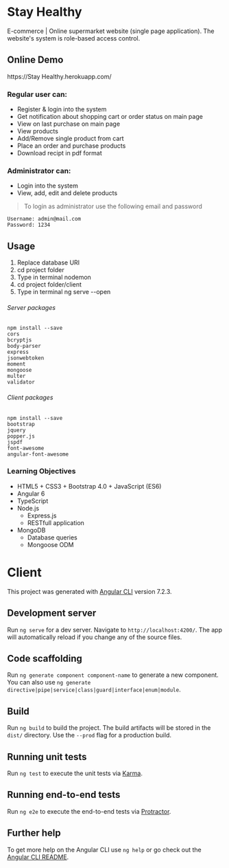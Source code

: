 # Stay Healthy
E-commerce | Online supermarket website (single page application). The website's system is role-based access control.

## Online Demo
https://Stay Healthy.herokuapp.com/

### Regular user can:
- Register & login into the system
- Get notification about shopping cart or order status on main page
- View on last purchase on main page 
- View products
- Add/Remove single product from cart
- Place an order and purchase products
- Download recipt in pdf format

### Administrator can:
- Login into the system
- View, add, edit and delete products

> To login as administrator use the following email and password

    Username: admin@mail.com
    Password: 1234

## Usage
1. Replace database URI
2. cd project folder
3. Type in terminal nodemon
4. cd project folder/client
5. Type in terminal ng serve --open

###### Server packages

```
npm install --save
cors
bcryptjs
body-parser
express
jsonwebtoken
moment
mongoose
multer
validator
```

###### Client packages

```
npm install --save
bootstrap
jquery
popper.js
jspdf
font-awesome
angular-font-awesome
```

### Learning Objectives
- HTML5 + CSS3 + Bootstrap 4.0 + JavaScript (ES6)
- Angular 6
- TypeScript
- Node.js
	* Express.js
	* RESTfull application
- MongoDB
	* Database queries
	* Mongoose ODM
 
 # Client

This project was generated with [Angular CLI](https://github.com/angular/angular-cli) version 7.2.3.

## Development server

Run `ng serve` for a dev server. Navigate to `http://localhost:4200/`. The app will automatically reload if you change any of the source files.

## Code scaffolding

Run `ng generate component component-name` to generate a new component. You can also use `ng generate directive|pipe|service|class|guard|interface|enum|module`.

## Build

Run `ng build` to build the project. The build artifacts will be stored in the `dist/` directory. Use the `--prod` flag for a production build.

## Running unit tests

Run `ng test` to execute the unit tests via [Karma](https://karma-runner.github.io).

## Running end-to-end tests

Run `ng e2e` to execute the end-to-end tests via [Protractor](http://www.protractortest.org/).

## Further help

To get more help on the Angular CLI use `ng help` or go check out the [Angular CLI README](https://github.com/angular/angular-cli/blob/master/README.md).
